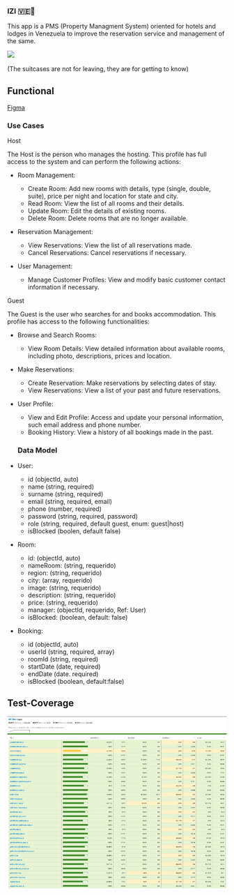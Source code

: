 ### IZI 🇻🇪🧳

This app is a PMS (Property Managment System) oriented for hotels and lodges in Venezuela to improve the reservation service and management of the same. 

![](https://media.giphy.com/media/MvcSVgUqz1yuBQktVr/giphy.gif?cid=790b7611w4tqrdwlo5cni3on5242389ega8jif7s67uszv8h&ep=v1_gifs_search&rid=giphy.gif&ct=g)


(The suitcases are not for leaving, they are for getting to know)

## Functional

[Figma](https://www.figma.com/design/mGgjsZVlyCzTjD2F2D2raf/Proyecto?node-id=71-296&t=xK8ikqw2vsMB0RhA-1)

### Use Cases
 Host 

The Host is the person who manages the hosting. This profile has full access to the system and can perform the following actions:

- Room Management:
	- Create Room: Add new rooms with details, type (single, double, suite), price per night and location for state and city.
	- Read Room: View the list of all rooms and their details.
	- Update Room: Edit the details of existing rooms.
	- Delete Room: Delete rooms that are no longer available.

- Reservation Management:
  - View Reservations: View the list of all reservations made.
  - Cancel Reservations: Cancel reservations if necessary.

- User Management:
	- Manage Customer Profiles: View and modify basic customer contact information if necessary.

Guest

The Guest is the user who searches for and books accommodation. This profile has access to the following functionalities:

- Browse and Search Rooms:
	- View Room Details: View detailed information about available rooms, including photo, descriptions, prices and location.
- Make Reservations:
	- Create Reservation: Make reservations by selecting dates of stay.
	- View Reservations: View a list of your past and future reservations.
- User Profile:
	- View and Edit Profile: Access and update your personal information, such email address and phone number.
	- Booking History: View a history of all bookings made in the past.


  ### Data Model

- User:
  - id (objectId, auto)
  - name (string, required)
  - surname (string, required)
  - email (string, required, email) 
  - phone (number, required)
  - password (string, required, password)
  - role (string, required, default guest, enum: guest|host)
  - isBlocked (boolen, default false)

- Room:
  - id: (objectId, auto)
  - nameRoom: (string, requerido)
  - region: (string, requerido)
  - city: (array, requerido)
  - image: (string, requerido)
  - description: (string, requerido)
  - price: (string, requerido)
  - manager: (objectId, requerido, Ref: User)
  - isBlocked: (boolean, default: false)


- Booking:
	- id (objectId, auto)
	- userId (string, required, array)
	- roomId (string, required)
	- startDate (date, required)
	- endDate (date. required)
	- isBlocked (boolean, default:false)

## Test-Coverage
![](../api/coverage/Screenshot%202024-08-26%20at%2013.21.23.png)